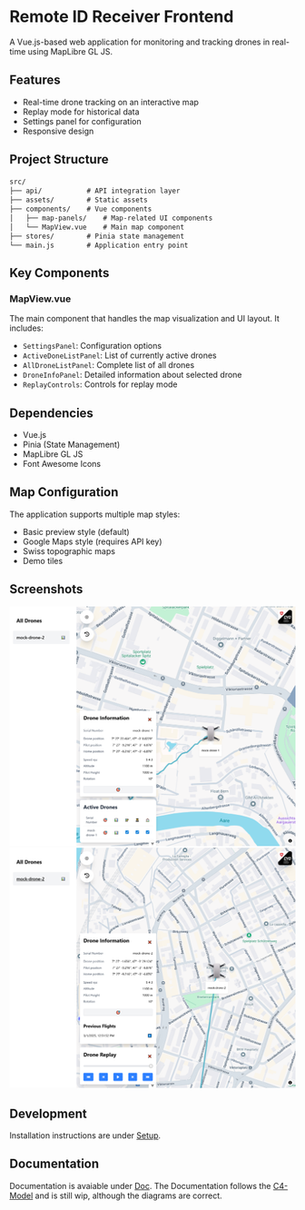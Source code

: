 # Remote ID Receiver Frontend

A Vue.js-based web application for monitoring and tracking drones in real-time using MapLibre GL JS.

## Features

- Real-time drone tracking on an interactive map
- Replay mode for historical data
- Settings panel for configuration
- Responsive design

## Project Structure

```
src/
├── api/           # API integration layer
├── assets/        # Static assets
├── components/    # Vue components
│   ├── map-panels/    # Map-related UI components
│   └── MapView.vue    # Main map component
├── stores/        # Pinia state management
└── main.js        # Application entry point
```

## Key Components

### MapView.vue

The main component that handles the map visualization and UI layout. It includes:

- `SettingsPanel`: Configuration options
- `ActiveDoneListPanel`: List of currently active drones
- `AllDroneListPanel`: Complete list of all drones
- `DroneInfoPanel`: Detailed information about selected drone
- `ReplayControls`: Controls for replay mode

## Dependencies

- Vue.js
- Pinia (State Management)
- MapLibre GL JS
- Font Awesome Icons

## Map Configuration

The application supports multiple map styles:

- Basic preview style (default)
- Google Maps style (requires API key)
- Swiss topographic maps
- Demo tiles

## Screenshots

![Overview](./docs/img/overview.png 'Overview')
![Replay](./docs/img/replay.png 'Replay')

## Development

Installation instructions are under [Setup](./SETUP.md).

## Documentation

Documentation is avaiable under [Doc](https://svenfahrni.github.io/remoteid-frontend-clone/architecture.pdf). 
The Documentation follows the [C4-Model](https://c4model.com/) and is still wip, although the diagrams are correct.
